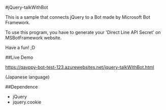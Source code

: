#jQuery-talkWithBot

This is a sample that connects jQuery to a Bot made by Microsoft Bot Framework.

To use this program, you have to generate your 'Direct Line API Secret' on MSBotFramework website.

Have a fun! ;D


##Live Demo

https://qavppy-bot-test-123.azurewebsites.net/jquery-talkWithBot.html

(Japanese language)


##Dependence

* jQuery
* jquery.cookie
